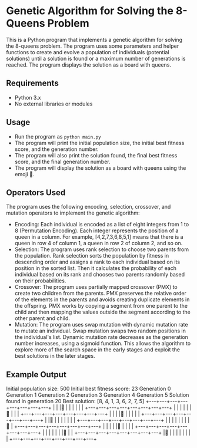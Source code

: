 # Genetic Algorithm for Solving the 8-Queens Problem

This is a Python program that implements a genetic algorithm for solving the 8-queens problem.
The program uses some parameters and helper functions to create and evolve a population of individuals (potential solutions) until a solution is found or a maximum number of generations is reached. The program displays the solution as a board with queens.

## Requirements

- Python 3.x
- No external libraries or modules

## Usage

- Run the program as `python main.py`
- The program will print the initial population size, the initial best fitness score, and the generation number.
- The program will also print the solution found, the final best fitness score, and the final generation number.
- The program will display the solution as a board with queens using the emoji 👑.

## Operators Used

The program uses the following encoding, selection, crossover, and mutation operators to implement the genetic algorithm:

- Encoding: Each individual is encoded as a list of eight integers from 1 to 8 (Permutation Encoding). Each integer represents the position of a queen in a column. For example, [4,2,7,3,6,8,5,1] means that there is a queen in row 4 of column 1, a queen in row 2 of column 2, and so on.
- Selection: The program uses rank selection to choose two parents from the population. Rank selection sorts the population by fitness in descending order and assigns a rank to each individual based on its position in the sorted list. Then it calculates the probability of each individual based on its rank and chooses two parents randomly based on their probabilities.
- Crossover: The program uses partially mapped crossover (PMX) to create two children from the parents. PMX preserves the relative order of the elements in the parents and avoids creating duplicate elements in the offspring. PMX works by copying a segment from one parent to the child and then mapping the values outside the segment according to the other parent and child.
- Mutation: The program uses swap mutation with dynamic mutation rate to mutate an individual. Swap mutation swaps two random positions in the individual's list. Dynamic mutation rate decreases as the generation number increases, using a sigmoid function. This allows the algorithm to explore more of the search space in the early stages and exploit the best solutions in the later stages.

## Example Output

Initial population size: 500
Initial best fitness score: 23
Generation 0
Generation 1
Generation 2
Generation 3
Generation 4
Generation 5
Solution found in generation 20
Best solution:  [8, 4, 1, 3, 6, 2, 7, 5]
+---+---+---+---+---+---+---+---+
|   |   |👑 |   |   |   |   |   |
+---+---+---+---+---+---+---+---+
|   |   |   |   |   |👑 |   |   |
+---+---+---+---+---+---+---+---+
|   |   |   |👑 |   |   |   |   |
+---+---+---+---+---+---+---+---+
|   |👑 |   |   |   |   |   |   |
+---+---+---+---+---+---+---+---+
|   |   |   |   |   |   |   |👑 |
+---+---+---+---+---+---+---+---+
|   |   |   |   |👑 |   |   |   |
+---+---+---+---+---+---+---+---+
|   |   |   |   |   |   |👑 |   |
+---+---+---+---+---+---+---+---+
|👑 |   |   |   |   |   |   |   |
+---+---+---+---+---+---+---+---+
